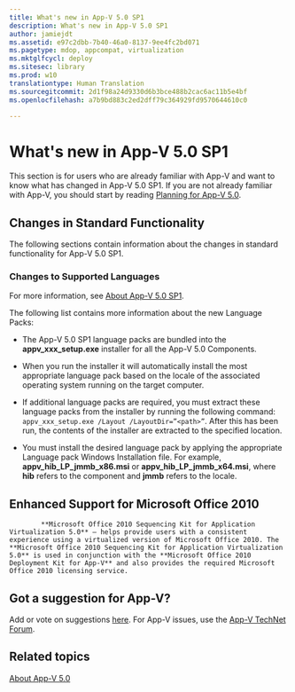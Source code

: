 ```yaml
---
title: What's new in App-V 5.0 SP1
description: What's new in App-V 5.0 SP1
author: jamiejdt
ms.assetid: e97c2dbb-7b40-46a0-8137-9ee4fc2bd071
ms.pagetype: mdop, appcompat, virtualization
ms.mktglfcycl: deploy
ms.sitesec: library
ms.prod: w10
translationtype: Human Translation
ms.sourcegitcommit: 2d1f98a24d9330d6b3bce488b2cac6ac11b5e4bf
ms.openlocfilehash: a7b9bd883c2ed2dff79c364929fd9570644610c0

---
```



# What's new in App-V 5.0 SP1


This section is for users who are already familiar with App-V and want to know what has changed in App-V 5.0 SP1. If you are not already familiar with App-V, you should start by reading [Planning for App-V 5.0](planning-for-app-v-50-rc.md).

## Changes in Standard Functionality


The following sections contain information about the changes in standard functionality for App-V 5.0 SP1.

### Changes to Supported Languages

For more information, see [About App-V 5.0 SP1](about-app-v-50-sp1.md).

The following list contains more information about the new Language Packs:

-   The App-V 5.0 SP1 language packs are bundled into the **appv\_xxx\_setup.exe** installer for all the App-V 5.0 Components.

-   When you run the installer it will automatically install the most appropriate language pack based on the locale of the associated operating system running on the target computer.

-   If additional language packs are required, you must extract these language packs from the installer by running the following command: `appv_xxx_setup.exe /Layout /LayoutDir=”<path>”`. After this has been run, the contents of the installer are extracted to the specified location.

-   You must install the desired language pack by applying the appropriate Language pack Windows Installation file. For example, **appv\_hib\_LP\_jmmb\_x86.msi** or **appv\_hib\_LP\_jmmb\_x64.msi**, where **hib** refers to the component and **jmmb** refers to the locale.

## Enhanced Support for Microsoft Office 2010



            **Microsoft Office 2010 Sequencing Kit for Application Virtualization 5.0** – helps provide users with a consistent experience using a virtualized version of Microsoft Office 2010. The **Microsoft Office 2010 Sequencing Kit for Application Virtualization 5.0** is used in conjunction with the **Microsoft Office 2010 Deployment Kit for App-V** and also provides the required Microsoft Office 2010 licensing service.

## Got a suggestion for App-V?


Add or vote on suggestions [here](http://appv.uservoice.com/forums/280448-microsoft-application-virtualization). For App-V issues, use the [App-V TechNet Forum](https://social.technet.microsoft.com/Forums/home?forum=mdopappv).

## Related topics


[About App-V 5.0](about-app-v-50.md)

 

 








<!--HONumber=Jun16_HO4-->



